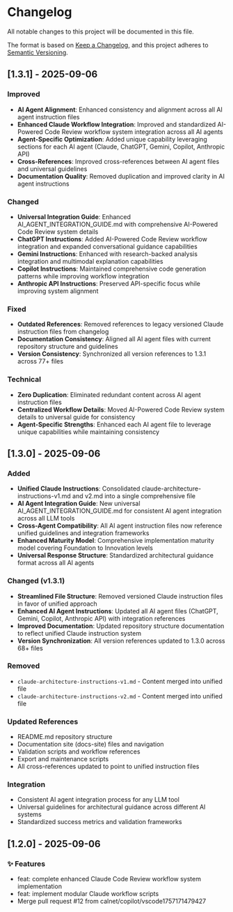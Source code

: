 # Changelog

All notable changes to this project will be documented in this file.

The format is based on [Keep a Changelog](https://keepachangelog.com/en/1.0.0/),
and this project adheres to [Semantic Versioning](https://semver.org/spec/v2.0.0.html).

## [1.3.1] - 2025-09-06

### Improved

- **AI Agent Alignment**: Enhanced consistency and alignment across all AI agent instruction files
- **Enhanced Claude Workflow Integration**: Improved and standardized AI-Powered Code Review workflow system integration across all AI agents
- **Agent-Specific Optimization**: Added unique capability leveraging sections for each AI agent (Claude, ChatGPT, Gemini, Copilot, Anthropic API)
- **Cross-References**: Improved cross-references between AI agent files and universal guidelines
- **Documentation Quality**: Removed duplication and improved clarity in AI agent instructions

### Changed

- **Universal Integration Guide**: Enhanced AI_AGENT_INTEGRATION_GUIDE.md with comprehensive AI-Powered Code Review system details
- **ChatGPT Instructions**: Added AI-Powered Code Review workflow integration and expanded conversational guidance capabilities
- **Gemini Instructions**: Enhanced with research-backed analysis integration and multimodal explanation capabilities
- **Copilot Instructions**: Maintained comprehensive code generation patterns while improving workflow integration
- **Anthropic API Instructions**: Preserved API-specific focus while improving system alignment

### Fixed

- **Outdated References**: Removed references to legacy versioned Claude instruction files from changelog
- **Documentation Consistency**: Aligned all AI agent files with current repository structure and guidelines
- **Version Consistency**: Synchronized all version references to 1.3.1 across 77+ files

### Technical

- **Zero Duplication**: Eliminated redundant content across AI agent instruction files
- **Centralized Workflow Details**: Moved AI-Powered Code Review system details to universal guide for consistency
- **Agent-Specific Strengths**: Enhanced each AI agent file to leverage unique capabilities while maintaining consistency

## [1.3.0] - 2025-09-06

### Added

- **Unified Claude Instructions**: Consolidated claude-architecture-instructions-v1.md and v2.md into a single comprehensive file
- **AI Agent Integration Guide**: New universal AI_AGENT_INTEGRATION_GUIDE.md for consistent AI agent integration across all LLM tools
- **Cross-Agent Compatibility**: All AI agent instruction files now reference unified guidelines and integration frameworks
- **Enhanced Maturity Model**: Comprehensive implementation maturity model covering Foundation to Innovation levels
- **Universal Response Structure**: Standardized architectural guidance format across all AI agents

### Changed (v1.3.1)

- **Streamlined File Structure**: Removed versioned Claude instruction files in favor of unified approach
- **Enhanced AI Agent Instructions**: Updated all AI agent files (ChatGPT, Gemini, Copilot, Anthropic API) with integration references
- **Improved Documentation**: Updated repository structure documentation to reflect unified Claude instruction system
- **Version Synchronization**: All version references updated to 1.3.0 across 68+ files

### Removed

- `claude-architecture-instructions-v1.md` - Content merged into unified file
- `claude-architecture-instructions-v2.md` - Content merged into unified file

### Updated References

- README.md repository structure
- Documentation site (docs-site) files and navigation
- Validation scripts and workflow references
- Export and maintenance scripts
- All cross-references updated to point to unified instruction files

### Integration

- Consistent AI agent integration process for any LLM tool
- Universal guidelines for architectural guidance across different AI systems
- Standardized success metrics and validation frameworks

## [1.2.0] - 2025-09-06

### ✨ Features

- feat: complete enhanced Claude Code Review workflow system implementation
- feat: implement modular Claude workflow scripts
- Merge pull request #12 from calnet/copilot/vscode1757171479427

